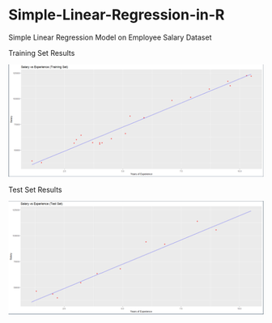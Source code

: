 # Simple-Linear-Regression-in-R
Simple Linear Regression Model on Employee Salary Dataset

Training Set Results

![](https://github.com/pranavseth/Simple-Linear-Regression-in-R/blob/master/Results/Training%20Set%20results.png)

Test Set Results

![](https://github.com/pranavseth/Simple-Linear-Regression-in-R/blob/master/Results/Test%20Set%20results.png)
